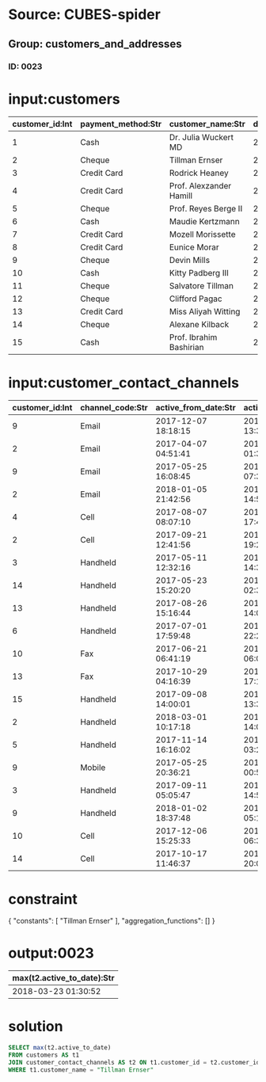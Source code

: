 # Source: CUBES-spider
## Group: customers_and_addresses
### ID: 0023

# input:customers

| customer_id:Int | payment_method:Str | customer_name:Str | date_became_customer:Str | other_customer_details:Str |
|---|---|---|---|---|
| 1 | Cash | Dr. Julia Wuckert MD | 2018-03-01 23:20:10 | nan |
| 2 | Cheque | Tillman Ernser | 2018-02-28 11:37:44 | nan |
| 3 | Credit Card | Rodrick Heaney | 2018-03-09 17:41:58 | nan |
| 4 | Credit Card | Prof. Alexzander Hamill | 2018-02-24 00:20:18 | VIP |
| 5 | Cheque | Prof. Reyes Berge II | 2018-03-07 18:05:11 | nan |
| 6 | Cash | Maudie Kertzmann | 2018-02-26 11:57:47 | nan |
| 7 | Credit Card | Mozell Morissette | 2018-02-25 13:15:04 | VIP |
| 8 | Credit Card | Eunice Morar | 2018-03-21 01:01:04 | nan |
| 9 | Cheque | Devin Mills | 2018-03-05 16:52:51 | nan |
| 10 | Cash | Kitty Padberg III | 2018-03-22 18:09:09 | nan |
| 11 | Cheque | Salvatore Tillman | 2018-03-04 00:17:48 | nan |
| 12 | Cheque | Clifford Pagac | 2018-02-24 10:24:23 | nan |
| 13 | Credit Card | Miss Aliyah Witting | 2018-03-05 07:19:45 | nan |
| 14 | Cheque | Alexane Kilback | 2018-03-08 01:17:31 | nan |
| 15 | Cash | Prof. Ibrahim Bashirian | 2018-03-15 02:54:27 | nan |

# input:customer_contact_channels

| customer_id:Int | channel_code:Str | active_from_date:Str | active_to_date:Str | contact_number:Str |
|---|---|---|---|---|
| 9 | Email | 2017-12-07 18:18:15 | 2018-03-23 13:37:14 | 940.035.6435x0225 |
| 2 | Email | 2017-04-07 04:51:41 | 2018-03-23 01:30:52 | 189.449.8326x7607 |
| 9 | Email | 2017-05-25 16:08:45 | 2018-03-13 07:32:25 | 958-653-2640 |
| 2 | Email | 2018-01-05 21:42:56 | 2018-03-15 14:58:13 | 1-968-863-4947x96956 |
| 4 | Cell | 2017-08-07 08:07:10 | 2018-03-02 17:44:49 | (165)527-5756x2419 |
| 2 | Cell | 2017-09-21 12:41:56 | 2018-03-08 19:28:16 | 1-077-864-0102 |
| 3 | Handheld | 2017-05-11 12:32:16 | 2018-03-20 14:35:34 | 06068550461 |
| 14 | Handheld | 2017-05-23 15:20:20 | 2018-03-15 02:34:01 | 542.983.0224 |
| 13 | Handheld | 2017-08-26 15:16:44 | 2018-03-16 14:00:15 | (379)834-0867x267 |
| 6 | Handheld | 2017-07-01 17:59:48 | 2018-02-25 22:20:55 | (620)266-6990x8590 |
| 10 | Fax | 2017-06-21 06:41:19 | 2018-03-15 06:00:34 | (068)656-5276x84466 |
| 13 | Fax | 2017-10-29 04:16:39 | 2018-03-08 17:19:29 | 496-074-8589x5477 |
| 15 | Handheld | 2017-09-08 14:00:01 | 2018-03-04 13:35:57 | 1-687-190-8968x63811 |
| 2 | Handheld | 2018-03-01 10:17:18 | 2018-03-20 14:01:12 | 118.523.6764x57405 |
| 5 | Handheld | 2017-11-14 16:16:02 | 2018-03-02 03:22:26 | 445.924.9417 |
| 9 | Mobile | 2017-05-25 20:36:21 | 2018-02-24 00:57:39 | (155)830-6182 |
| 3 | Handheld | 2017-09-11 05:05:47 | 2018-03-14 14:56:28 | 1-453-027-1291 |
| 9 | Handheld | 2018-01-02 18:37:48 | 2018-03-10 05:10:35 | 026.019.5981x72518 |
| 10 | Cell | 2017-12-06 15:25:33 | 2018-03-19 06:34:34 | 495-168-9662 |
| 14 | Cell | 2017-10-17 11:46:37 | 2018-03-08 20:07:20 | 846.043.4809x0426 |

# constraint

{
  "constants": [
    "Tillman Ernser"
  ],
  "aggregation_functions": []
}

# output:0023

| max(t2.active_to_date):Str |
|---|
| 2018-03-23 01:30:52 |

# solution

```sql
SELECT max(t2.active_to_date)
FROM customers AS t1
JOIN customer_contact_channels AS t2 ON t1.customer_id = t2.customer_id
WHERE t1.customer_name = "Tillman Ernser"
```
